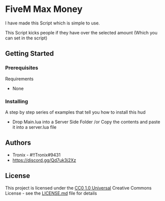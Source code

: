 # FiveM Max Money

I have made this Script which is simple to use.

This Script kicks people if they have over the selected amount (Which you can set in the script)

## Getting Started


### Prerequisites

Requirements 
- None

### Installing

A step by step series of examples that tell you how to install this hud

- Drop Main.lua into a Server Side Folder /or Copy the contents and paste it into a server.lua file


## Authors

  - Tronix - #!!Tronix#9431
  - https://discord.gg/Qd7uk3j2Xz

## License

This project is licensed under the [CC0 1.0 Universal](LICENSE.md)
Creative Commons License - see the [LICENSE.md](LICENSE.md) file for
details
